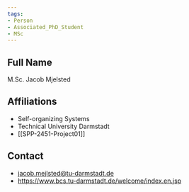 ```yaml
---
tags: 
- Person
- Associated_PhD_Student
- MSc
---
```

## Full Name
M.Sc. Jacob Mjelsted

## Affiliations
- Self-organizing Systems
- Technical University Darmstadt
- [[SPP-2451-Project01]]
## Contact
- jacob.mejlsted@tu-darmstadt.de
- https://www.bcs.tu-darmstadt.de/welcome/index.en.jsp
